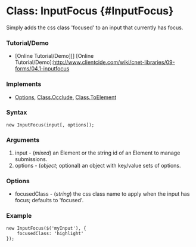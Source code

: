 Class: InputFocus {#InputFocus}
=======================

Simply adds the css class 'focused' to an input that currently has focus.

### Tutorial/Demo

* [Online Tutorial/Demo][]
[Online Tutorial/Demo]:http://www.clientcide.com/wiki/cnet-libraries/09-forms/04.1-inputfocus

### Implements

* [Options][], [Class.Occlude][], [Class.ToElement][]

### Syntax

	new InputFocus(input[, options]);

### Arguments

1. input - (*mixed*) an Element or the string id of an Element to manage submissions.
2. options - (*object*; optional) an object with key/value sets of options.

### Options

* focusedClass - (*string*) the css class name to apply when the input has focus; defaults to 'focused'.

### Example

	new InputFocus($('myInput'), {
		focusedClass: 'highlight'
	});

[Options]: http://www.mootools.net/docs/core/Class/Class.Extras#Options
[Class.Occlude]: http://www.mootools.net/docs/more/Class/Class.Occlude
[Class.ToElement]: /docs/Class/ToElement